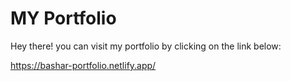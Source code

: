 # MY Portfolio

Hey there! you can visit my portfolio by clicking on the link below:
<br>

https://bashar-portfolio.netlify.app/
